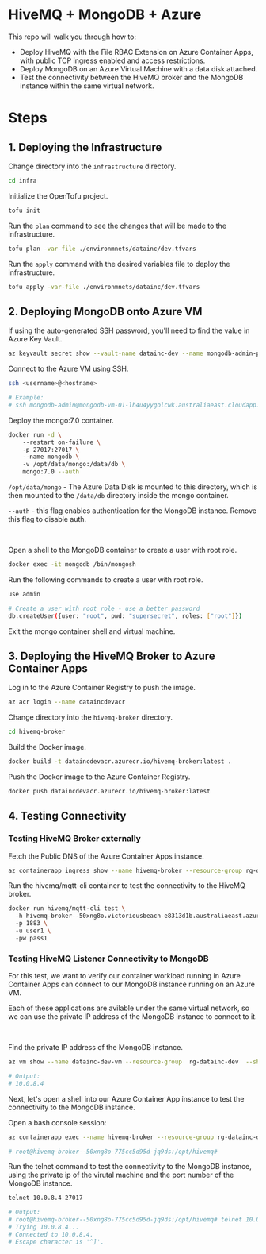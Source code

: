 # HiveMQ + MongoDB + Azure

This repo will walk you through how to:

- Deploy HiveMQ with the File RBAC Extension on Azure Container Apps, with public TCP ingress enabled and access restrictions.
- Deploy MongoDB on an Azure Virtual Machine with a data disk attached.
- Test the connectivity between the HiveMQ broker and the MongoDB instance within the same virtual network.

# Steps

## 1. Deploying the Infrastructure

Change directory into the `infrastructure` directory.

```bash
cd infra
```

Initialize the OpenTofu project.

```bash
tofu init
```

Run the `plan` command to see the changes that will be made to the infrastructure.

```bash
tofu plan -var-file ./environmnets/datainc/dev.tfvars
```

Run the `apply` command with the desired variables file to deploy the infrastructure.

```bash
tofu apply -var-file ./environmnets/datainc/dev.tfvars
```

## 2. Deploying MongoDB onto Azure VM

If using the auto-generated SSH password, you'll need to find the value in Azure Key Vault.

```bash
az keyvault secret show --vault-name datainc-dev --name mongodb-admin-password --query value --output tsv
```

Connect to the Azure VM using SSH.

```bash
ssh <username>@<hostname>

# Example:
# ssh mongodb-admin@mongodb-vm-01-lh4u4yygolcwk.australiaeast.cloudapp.azure.com
```

Deploy the mongo:7.0 container.

```bash
docker run -d \ 
    --restart on-failure \ 
    -p 27017:27017 \ 
    --name mongodb \ 
    -v /opt/data/mongo:/data/db \ 
    mongo:7.0 --auth 
```

`/opt/data/mongo` - The Azure Data Disk is mounted to this directory, which is then mounted to the `/data/db` directory inside the mongo container.

`--auth` - this flag enables authentication for the MongoDB instance. Remove this flag to disable auth.

<br>

Open a shell to the MongoDB container to create a user with root role.

```bash
docker exec -it mongodb /bin/mongosh
```

Run the following commands to create a user with root role.
```bash
use admin

# Create a user with root role - use a better password
db.createUser({user: "root", pwd: "supersecret", roles: ["root"]})
```

Exit the mongo container shell and virtual machine. 


## 3. Deploying the HiveMQ Broker to Azure Container Apps

Log in to the Azure Container Registry to push the image.

```bash
az acr login --name dataincdevacr
```

Change directory into the `hivemq-broker` directory.

```bash
cd hivemq-broker
```

Build the Docker image.

```bash
docker build -t dataincdevacr.azurecr.io/hivemq-broker:latest .
```

Push the Docker image to the Azure Container Registry.

```bash
docker push dataincdevacr.azurecr.io/hivemq-broker:latest
```

## 4. Testing Connectivity


### Testing HiveMQ Broker externally

Fetch the Public DNS of the Azure Container Apps instance.

```bash
az containerapp ingress show --name hivemq-broker --resource-group rg-datainc-dev --output json | jq -r '.fqdn'
```

Run the hivemq/mqtt-cli container to test the connectivity to the HiveMQ broker.

```bash
docker run hivemq/mqtt-cli test \ 
  -h hivemq-broker--50xng8o.victoriousbeach-e8313d1b.australiaeast.azurecontainerapps.io \ 
  -p 1883 \ 
  -u user1 \ 
  -pw pass1
```

### Testing HiveMQ Listener Connectivity to MongoDB

For this test, we want to verify our container workload running in Azure Container Apps can connect to our MongoDB instance running on an Azure VM. 

Each of these applications are avilable under the same virtual network, so we can use the private IP address of the MongoDB instance to connect to it.

<br>

Find the private IP address of the MongoDB instance.

```bash
az vm show --name datainc-dev-vm --resource-group  rg-datainc-dev  --show-details --query privateIps --output tsv

# Output:
# 10.0.8.4
```

Next, let's open a shell into our Azure Container App instance to test the connectivity to the MongoDB instance.

Open a bash console session:

```bash
az containerapp exec --name hivemq-broker --resource-group rg-datainc-dev --command /bin/bash

# root@hivemq-broker--50xng8o-775cc5d95d-jq9ds:/opt/hivemq# 
```

Run the telnet command to test the connectivity to the MongoDB instance, using the private ip of the virutal machine and the port number of the MongoDB instance.

```bash
telnet 10.0.8.4 27017

# Output:
# root@hivemq-broker--50xng8o-775cc5d95d-jq9ds:/opt/hivemq# telnet 10.0.8.4 27017
# Trying 10.0.8.4...
# Connected to 10.0.8.4.
# Escape character is '^]'.
```
